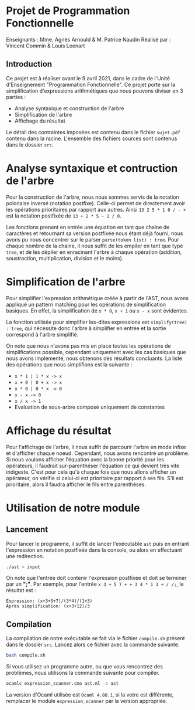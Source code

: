 # Projet de Programmation Fonctionnelle

Enseignants : Mme. Agnès Arnould & M. Patrice Naudin
Réalisé par : Vincent Commin & Louis Leenart
## Introduction

Ce projet est à réaliser avant le 9 avril 2021, dans le cadre de l'Unité d'Enseignement "Programmation Fonctionnelle". Ce projet porte sur la simplification d'expressions arithmétiques que nous pouvons diviser en 3 parties :
- Analyse syntaxique et construction de l'arbre
- Simplification de l'arbre
- Affichage du résultat

Le détail des contraintes imposées est contenu dans le fichier `sujet.pdf` contenu dans la racine. L'ensemble des fichiers sources sont contenus dans le dossier `src`.

# Analyse syntaxique et contruction de l'arbre

Pour la construction de l'arbre, nous nous sommes servis de la notation polonaise inversé (notation postfixe). Celle-ci permet de directement avoir les opérations prioritaires par rapport aux autres. Ainsi `13 2 5 * 1 0 / - +` est la notation postfixée de `13 + 2 * 5 - 1 / 0`.

Les fonctions prenant en entrée une équation en tant que chaine de caractères et retournant sa version postfixée nous étant déjà fourni, nous avons pu nous concentrer sur le parser `parse(token list) : tree`. Pour chaque nombre de la chaine, il nous suffit de les empiler en tant que type `tree`, et de les dépiler en enracinant l'arbre à chaque opération (addition, soustraction, multiplication, division et le moins).

# Simplification de l'arbre
Pour simplifier l'expression arithmétique créée à partir de l'AST, nous avons appliqué un pattern matching pour les opérations de simplification basiques. En effet, la simplification de `x * 0`, `x + 1` ou `x - x` sont évidentes.

La fonction utilisée pour simplifier les-dites expressions est `simplify(tree) : tree`, qui nécessite donc l'arbre à simplifier en entrée et la sortie correspond à l'arbre simplifié. 

On note que nous n'avons pas mis en place toutes les opérations de simplifications possible, cependant uniquement avec les cas basiques que nous avons implémenté, nous obtenons des résultats concluants. La liste des opérations que nous simplifions est la suivante :
- `x * 1 | 1 * x -> x` 
- `x + 0 | 0 + x -> x` 
- `x * 0 | 0 * x -> 0` 
- `x - x -> 0` 
- `x / x -> 1` 
- Evaluation de sous-arbre composé uniquement de constantes

# Affichage du résultat

Pour l'affichage de l'arbre, il nous suffit de parcourir l'arbre en mode infixe et d'afficher chaque noeud. Cependant, nous avons rencontré un problème. Si nous voulons afficher l'équation avec la bonne priorité pour les opérateurs, il faudrait sur-parenthéser l'équation ce qui devient très vite indigeste. C'est pour cela qu'à chaque fois que nous allons afficher un opérateur, on vérifie si celui-ci est prioritaire par rapport à ses fils. S'il est prioritaire, alors il faudra afficher le fils entre parenthèses.

# Utilisation de notre module

## Lancement
Pour lancer le programme, il suffit de lancer l'exécutable `ast` puis en entrant l'expression en notation postfixée dans la console, ou alors en effectuant une redirection.
```bash
./ast < input
```
On note que l'entrée doit contenir l'expression postfixée et doit se terminer par un **";"**.
Par exemple, pour l'entrée `x 3 + 5 7 + + 3 4 * 1 3 + / /;`, le résultat est :
```
Expression: (x+3+5+7)/(3*4)/(1+3)
Après simplification: (x+3+12)/3
```

## Compilation
La compilation de notre exécutable se fait via le fichier `compile.sh` présent dans le dossier `src`. Lancez alors ce fichier avec la commande suivante. 
```bash
bash compile.sh
```
Si vous utilisez un programme autre, ou que vous rencontrez des problèmes, nous utilisons la commande suivante pour compiler.
```bash
ocamlc expression_scanner.cmo ast.ml -o ast
```
La version d'Ocaml utilisée est `Ocaml 4.08.1`, si la votre est différente, remplacer le module `expression_scanner` par la version appropriée.